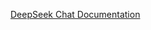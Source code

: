 [DeepSeek Chat Documentation](https://docs.spring.io/spring-ai/reference/api/chat/deepseek-chat.html)